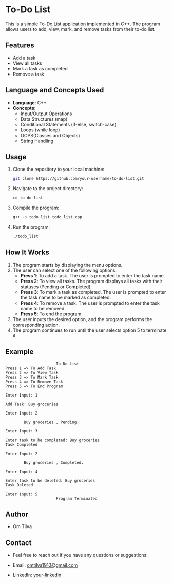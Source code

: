 # To-Do List

This is a simple To-Do List application implemented in C++. The program allows users to add, view, mark, and remove tasks from their to-do list.

## Features

- Add a task
- View all tasks
- Mark a task as completed
- Remove a task

## Language and Concepts Used

- **Language**: C++
- **Concepts**:
  - Input/Output Operations
  - Data Structures (map)
  - Conditional Statements (if-else, switch-case)
  - Loops (while loop)
  - OOPS(Classes and Objects)
  - String Handling

## Usage

1. Clone the repository to your local machine:
   ```bash
   git clone https://github.com/your-username/to-do-list.git
   ```
2. Navigate to the project directory:
   ```bash
   cd to-do-list
   ```
3. Compile the program:
   ```bash
   g++ -o todo_list todo_list.cpp
   ```
4. Run the program:
   ```bash
   ./todo_list
   ```

## How It Works

1. The program starts by displaying the menu options.
2. The user can select one of the following options:
   - **Press 1**: To add a task. The user is prompted to enter the task name.
   - **Press 2**: To view all tasks. The program displays all tasks with their statuses (Pending or Completed).
   - **Press 3**: To mark a task as completed. The user is prompted to enter the task name to be marked as completed.
   - **Press 4**: To remove a task. The user is prompted to enter the task name to be removed.
   - **Press 5**: To end the program.
3. The user inputs the desired option, and the program performs the corresponding action.
4. The program continues to run until the user selects option 5 to terminate it.

## Example

```
                      To Do List
Press 1 => To Add Task
Press 2 => To View Task
Press 3 => To Mark Task
Press 4 => To Remove Task
Press 5 => To End Program

Enter Input: 1

Add Task: Buy groceries

Enter Input: 2

        Buy groceries , Pending.

Enter Input: 3

Enter task to be completed: Buy groceries
Task Completed

Enter Input: 2

        Buy groceries , Completed.

Enter Input: 4

Enter task to be deleted: Buy groceries
Task Deleted

Enter Input: 5
                      Program Terminated
```

## Author

- Om Tilva

## Contact

- Feel free to reach out if you have any questions or suggestions:

- Email: omtilva1910@gmail.com
- LinkedIn: [your-linkedin](https://www.linkedin.com/in/om-tilva1910)
